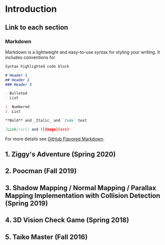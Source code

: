 # Introduction

## Link to each section


### Markdown

Markdown is a lightweight and easy-to-use syntax for styling your writing. It includes conventions for

```markdown
Syntax highlighted code block

# Header 1
## Header 2
### Header 3

- Bulleted
- List

1. Numbered
2. List

**Bold** and _Italic_ and `Code` text

[Link](url) and ![Image](src)
```

For more details see [GitHub Flavored Markdown](https://guides.github.com/features/mastering-markdown/).

## 1. Ziggy's Adventure (Spring 2020)

## 2. Poocman (Fall 2019)

## 3. Shadow Mapping / Normal Mapping / Parallax Mapping Implementation with Collision Detection (Spring 2019)

## 4. 3D Vision Check Game (Spring 2018)

## 5. Taiko Master (Fall 2016) 

